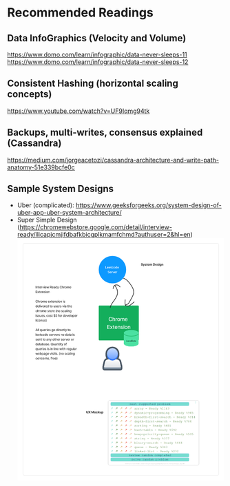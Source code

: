 # Recommended Readings

## Data InfoGraphics (Velocity and Volume)
https://www.domo.com/learn/infographic/data-never-sleeps-11
https://www.domo.com/learn/infographic/data-never-sleeps-12

## Consistent Hashing (horizontal scaling concepts)
https://www.youtube.com/watch?v=UF9Iqmg94tk

## Backups, multi-writes, consensus explained (Cassandra)
https://medium.com/jorgeacetozi/cassandra-architecture-and-write-path-anatomy-51e339bcfe0c

## Sample System Designs
- Uber (complicated): https://www.geeksforgeeks.org/system-design-of-uber-app-uber-system-architecture/
- Super Simple Design (https://chromewebstore.google.com/detail/interview-ready/llicapjcmjifdbafkbicgplkmamfchmd?authuser=2&hl=en)
![alt text](image.png)